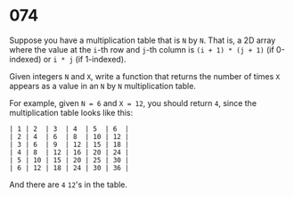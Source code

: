 [_metadata_:difficulty]:-  "Medium"
[_metadata_:asker]:-       "Apple"
[_metadata_:tags]:-        "matrix math"

# 074

Suppose you have a multiplication table that is `N` by `N`. That is, a 2D array where the value at the `i`-th row and `j`-th column is `(i + 1) * (j + 1)` (if 0-indexed) or `i * j` (if 1-indexed).

Given integers `N` and `X`, write a function that returns the number of times `X` appears as a value in an `N` by `N` multiplication table.

For example, given `N = 6` and `X = 12`, you should return `4`, since the multiplication table looks like this:

```
| 1 | 2  | 3  | 4  | 5  | 6  |
| 2 | 4  | 6  | 8  | 10 | 12 |
| 3 | 6  | 9  | 12 | 15 | 18 |
| 4 | 8  | 12 | 16 | 20 | 24 |
| 5 | 10 | 15 | 20 | 25 | 30 |
| 6 | 12 | 18 | 24 | 30 | 36 |
```

And there are `4` `12`'s in the table.
